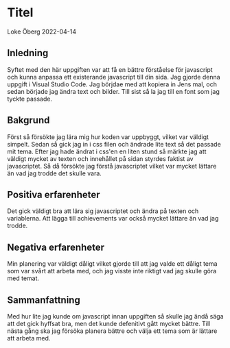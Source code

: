 # Titel

Loke Öberg 2022-04-14

## Inledning

Syftet med den här uppgiften var att få en bättre förståelse för javascript och kunna anpassa ett existerande javascript till din sida. Jag gjorde denna uppgift i Visual Studio Code. Jag börjdae med att kopiera in Jens mal, och sedan började jag ändra text och bilder. Till sist så la jag till en font som jag tyckte passade.

## Bakgrund

Först så försökte jag lära mig hur koden var uppbyggt, vilket var väldigt simpelt. Sedan så gick jag in i css filen och ändrade lite text så det passade mit tema. Efter jag hade ändrat i css'en en liten stund så märkte jag att väldigt mycket av texten och innehållet på sidan styrdes faktist av javascriptet. Så då försökte jag förstå javascriptet vilket var mycket lättare än vad jag trodde det skulle vara.

## Positiva erfarenheter

Det gick väldigt bra att lära sig javascriptet och ändra på texten och variablerna. Att lägga till achievements var också mycket lättare än vad jag trodde.

## Negativa erfarenheter

Min planering var väldigt dåligt vilket gjorde till att jag valde ett dåligt tema som var svårt att arbeta med, och jag visste inte riktigt vad jag skulle göra med temat.

## Sammanfattning

Med hur lite jag kunde om javascript innan uppgiften så skulle jag ändå säga att det gick hyffsat bra, men det kunde defenitivt gått mycket bättre. Till nästa gång ska jag försöka planera bättre och välja ett tema som är lättare att arbeta med.
